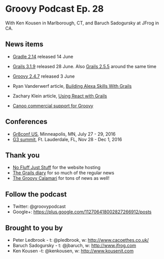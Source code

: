 # Groovy Podcast Ep. 28

With Ken Kousen in Marlborough, CT, and Baruch Sadogursky at JFrog in CA.

## News items

* [Gradle 2.14](https://docs.gradle.org/current/release-notes) released 14 June
* [Grails 3.1.9](https://github.com/grails/grails-core/releases/tag/v3.1.9) released 28 June. Also [Grails 2.5.5](https://github.com/grails/grails-core/releases/tag/v2.5.5) around the same time
* [Groovy 2.4.7](http://groovy-lang.org/changelogs/changelog-2.4.7.html) released 3 June

* Ryan Vanderwerf article, [Building Alexa Skills With Grails](https://www.ociweb.com/resources/publications/sett/july-2016-building-alexa-skills-with-grails/)
* Zachary Klein article, [Using React with Grails](https://www.ociweb.com/resources/publications/sett/june-2016-using-react-with-grails/)
* [Canoo commercial support for Groovy](http://www.canoo.com/services/groovy-support/)


## Conferences

* [Gr8conf US](http://gr8conf.us), Minneapolis, MN, July 27 - 29, 2016
* [G3 summit](http://g3summit.com), Ft. Lauderdale, FL, Nov 28 - Dec 1, 2016

## Thank you

* [No Fluff Just Stuff](https://nofluffjuststuff.com/home/main) for the website hosting
* [The Grails diary](http://grydeske.net/news) for so much of the regular news
* [The Groovy Calamari](http://groovycalamari.com/) for tons of news as well!

## Follow the podcast

* Twitter: @groovypodcast
* Google+: https://plus.google.com/112706418002827266912/posts

## Brought to you by

* Peter Ledbrook - t: @pledbrook, w: http://www.cacoethes.co.uk/
* Baruch Sadogursky - t: @jbaruch, w: http://www.jfrog.com
* Ken Kousen -t: @kenkousen, w: http://www.kousenit.com
